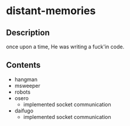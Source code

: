 # distant-memories
## Description
once upon a time, He was writing a fuck'in code.

## Contents
- hangman
- msweeper
- robots
- osero
  - implemented socket communication
- daifugo
  - implemented socket communication
